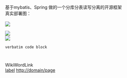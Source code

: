 基于mybatis、Spring 做的一个分库分表读写分离的开源框架
<br>
真实部署图：<br>
<br>
<img src='http://img03.taobaocdn.com/bao/uploaded/i3/14839029835900509/T13ETkFfthXXXXXXXX_!!723064839-0-pix.jpg_570x10000.jpg' />
<br>

<img src='http://img01.taobaocdn.com/bao/uploaded/i1/14839030178111439/T1MxIXFkddXXXXXXXX_!!723064839-2-pix.png_570x10000.jpg' />

<br>

<img src='http://img02.taobaocdn.com/bao/uploaded/i2/14839030173082978/T1.EgwFc8aXXXXXXXX_!!723064839-2-pix.png_570x10000.jpg' />

<pre><code>verbatim code block<br>
</code></pre>

WikiWordLink<br>
<a href='http://domain/page'>label</a>
<a href='http://domain/page'>http://domain/page</a>